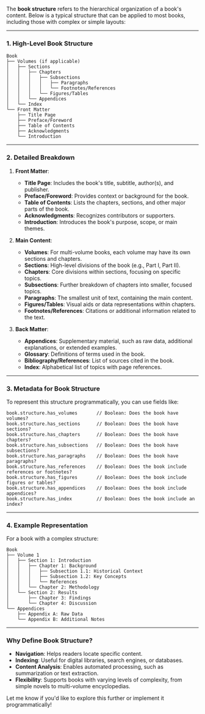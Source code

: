 The **book structure** refers to the hierarchical organization of a book's content. Below is a typical structure that can be applied to most books, including those with complex or simple layouts:

---

### **1. High-Level Book Structure**
```plaintext
Book
├── Volumes (if applicable)
│   ├── Sections
│   │   ├── Chapters
│   │   │   ├── Subsections
│   │   │   │   ├── Paragraphs
│   │   │   │   └── Footnotes/References
│   │   │   └── Figures/Tables
│   │   └── Appendices
│   └── Index
└── Front Matter
    ├── Title Page
    ├── Preface/Foreword
    ├── Table of Contents
    ├── Acknowledgments
    └── Introduction
```

---

### **2. Detailed Breakdown**
1. **Front Matter**:
   - **Title Page**: Includes the book's title, subtitle, author(s), and publisher.
   - **Preface/Foreword**: Provides context or background for the book.
   - **Table of Contents**: Lists the chapters, sections, and other major parts of the book.
   - **Acknowledgments**: Recognizes contributors or supporters.
   - **Introduction**: Introduces the book's purpose, scope, or main themes.

2. **Main Content**:
   - **Volumes**: For multi-volume books, each volume may have its own sections and chapters.
   - **Sections**: High-level divisions of the book (e.g., Part I, Part II).
   - **Chapters**: Core divisions within sections, focusing on specific topics.
   - **Subsections**: Further breakdown of chapters into smaller, focused topics.
   - **Paragraphs**: The smallest unit of text, containing the main content.
   - **Figures/Tables**: Visual aids or data representations within chapters.
   - **Footnotes/References**: Citations or additional information related to the text.

3. **Back Matter**:
   - **Appendices**: Supplementary material, such as raw data, additional explanations, or extended examples.
   - **Glossary**: Definitions of terms used in the book.
   - **Bibliography/References**: List of sources cited in the book.
   - **Index**: Alphabetical list of topics with page references.

---

### **3. Metadata for Book Structure**
To represent this structure programmatically, you can use fields like:
```plaintext
book.structure.has_volumes       // Boolean: Does the book have volumes?
book.structure.has_sections      // Boolean: Does the book have sections?
book.structure.has_chapters      // Boolean: Does the book have chapters?
book.structure.has_subsections   // Boolean: Does the book have subsections?
book.structure.has_paragraphs    // Boolean: Does the book have paragraphs?
book.structure.has_references    // Boolean: Does the book include references or footnotes?
book.structure.has_figures       // Boolean: Does the book include figures or tables?
book.structure.has_appendices    // Boolean: Does the book include appendices?
book.structure.has_index         // Boolean: Does the book include an index?
```

---

### **4. Example Representation**
For a book with a complex structure:
```plaintext
Book
├── Volume 1
│   ├── Section 1: Introduction
│   │   ├── Chapter 1: Background
│   │   │   ├── Subsection 1.1: Historical Context
│   │   │   ├── Subsection 1.2: Key Concepts
│   │   │   └── References
│   │   └── Chapter 2: Methodology
│   └── Section 2: Results
│       ├── Chapter 3: Findings
│       └── Chapter 4: Discussion
└── Appendices
    ├── Appendix A: Raw Data
    └── Appendix B: Additional Notes
```

---

### **Why Define Book Structure?**
- **Navigation**: Helps readers locate specific content.
- **Indexing**: Useful for digital libraries, search engines, or databases.
- **Content Analysis**: Enables automated processing, such as summarization or text extraction.
- **Flexibility**: Supports books with varying levels of complexity, from simple novels to multi-volume encyclopedias.

Let me know if you'd like to explore this further or implement it programmatically!